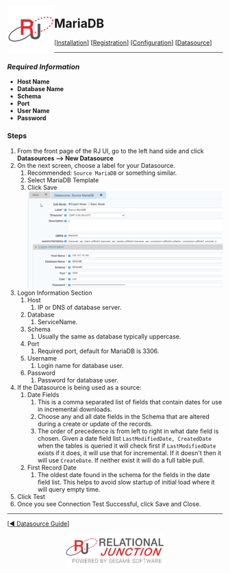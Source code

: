  <a href="http://www.sesamesoftware.com"><img align=left src="../images/RJOrbit110x110.png"></img></a>

# MariaDB

[[Installation](../guides/installguide.md)] [[Registration](../guides/RegistrationGuide.md)] [[Configuration](../guides/configurationGuide.md)] [[Datasource](../guides/DatasourceGuide.md)]

---

### *Required Information*

* **Host Name**
* **Database Name**
* **Schema**
* **Port**
* **User Name**
* **Password**

### Steps

1. From the front page of the RJ UI, go to the left hand side and click **Datasources --> New Datasource**
2. On the next screen, choose a label for your Datasource.
   1. Recommended: ``Source MariaDB`` or something similar.
   2. Select MariaDB Template
   3. Click Save
   ![MariaDB Datasource](../images/mariadb.png)
3. Logon Information Section
   1. Host
      1. IP or DNS of database server.
   2. Database
      1. ServiceName.
   3. Schema
      1. Usually the same as database typically uppercase.
   4. Port
      1. Required port, default for MariaDB is 3306.
   5. Username
      1. Login name for database user.
   6. Password
      1. Password for database user.
4. If the Datasource is being used as a source:
   1. Date Fields
      1. This is a comma separated list of fields that contain dates for use in incremental downloads.
      2. Choose any and all date fields in the Schema that are altered during a create or update of the records.
      3. The order of precedence is from left to right in what date field is chosen. Given a date field list `LastModifiedDate, CreatedDate` when the tables is queried it will check first if `LastModifiedDate` exists if it does, it will use that for incremental. If it doesn't then it will use `CreateDate`. If neither exist it will do a full table pull.
   2. First Record Date
      1. The oldest date found in the schema for the fields in the date field list. This helps to avoid slow startup of initial load where it will query empty time.
5. Click Test
6. Once you see Connection Test Successful, click Save and Close.

---

[[&#9664; Datasource Guide](../guides/DatasourceGuide.md)]

<p align="center" >  <a href="http://www.sesamesoftware.com"><img align=center src="../images/poweredBy.png" height="80px"></img></a> </p>
